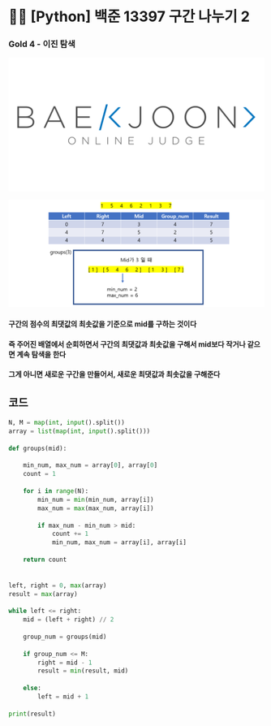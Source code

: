 # 🧑‍💻 [Python] 백준 13397 구간 나누기 2

### Gold 4 - 이진 탐색

![boj-og](백준_1374.assets/boj-og.png)





![image-20230301222051438](41_백준_13397.assets/image-20230301222051438.png)



#### 구간의 점수의 최댓값의 최솟값을 기준으로 mid를 구하는 것이다



#### 즉 주어진 배열에서 순회하면서 구간의 최댓값과 최솟값을 구해서 mid보다 작거나 같으면 계속 탐색을 한다



#### 그게 아니면 새로운 구간을 만들어서, 새로운 최댓값과 최솟값을 구해준다





## 코드

```python
N, M = map(int, input().split())
array = list(map(int, input().split()))

def groups(mid):
    
    min_num, max_num = array[0], array[0]
    count = 1

    for i in range(N):
        min_num = min(min_num, array[i])
        max_num = max(max_num, array[i])

        if max_num - min_num > mid:
            count += 1
            min_num, max_num = array[i], array[i]

    return count


left, right = 0, max(array)
result = max(array)

while left <= right:
    mid = (left + right) // 2
    
    group_num = groups(mid)

    if group_num <= M:
        right = mid - 1
        result = min(result, mid)

    else:
        left = mid + 1

print(result)
```



